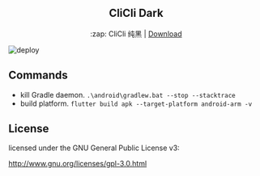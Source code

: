 <h2 align='center'> CliCli Dark </h2>

<p align='center'> :zap: CliCli 纯黑 | <a href='https://app.clicli.me'>Download</a></p>

![deploy](https://github.com/cliclitv/clicli-dark/workflows/Dart%20CI/badge.svg)

## Commands

- kill Gradle daemon.
  `.\android\gradlew.bat --stop --stacktrace`
- build platform.
  `flutter build apk --target-platform android-arm -v`

## License

licensed under the GNU General Public License v3:

http://www.gnu.org/licenses/gpl-3.0.html
